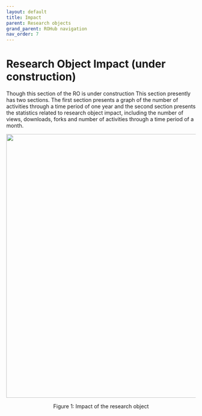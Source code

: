 ```yaml
---
layout: default
title: Impact
parent: Research objects
grand_parent: ROHub navigation
nav_order: 7
---
```


# Research Object Impact (under construction)

Though this section of the RO is under construction This section presently has two sections. The first section presents a graph of the number of activities through a time period of one year and the second section presents the statistics related to research object impact, including the number of views, downloads, forks and number of activities through a time period of a month.


<p align="center"> <img src="https://box.psnc.pl/f/2fdbca0502/?raw=1" width="700"> </p>
<div align="center"> Figure 1: Impact of the research object </div>

